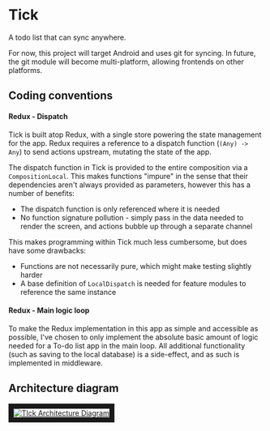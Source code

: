 # Tick
A todo list that can sync anywhere.

For now, this project will target Android and uses git for syncing. In future, the git module will become multi-platform, allowing frontends on other platforms.

## Coding conventions
#### Redux - Dispatch
Tick is built atop Redux, with a single store powering the state management for the app. Redux requires a reference to a dispatch function (`(Any) -> Any`) to send actions upstream, mutating the state of the app.

The dispatch function in Tick is provided to the entire composition via a `CompositionLocal`. This makes functions "impure" in the sense that their dependencies aren't always provided
as parameters, however this has a number of benefits:
* The dispatch function is only referenced where it is needed
* No function signature pollution - simply pass in the data needed to render the screen, and actions bubble up through a separate channel

This makes programming within Tick much less cumbersome, but does have some drawbacks:
* Functions are not necessarily pure, which might make testing slightly harder
* A base definition of `LocalDispatch` is needed for feature modules to reference the same instance

#### Redux - Main logic loop
To make the Redux implementation in this app as simple and accessible as possible, I've chosen to only implement the absolute basic amount of logic 
needed for a To-do list app in the main loop. All additional functionality (such as saving to the local database) is a side-effect, and as such is implemented in middleware.

## Architecture diagram

<a href="https://lucid.app/lucidchart/3e63af74-4f02-42ca-9fe2-e46e0fd36e86/edit?beaconFlowId=8138934BA98B6805&page=0_0#" target="_blank">
  <img src="https://lucid.app/publicSegments/view/8a646562-c975-48f4-b500-e0a0c5761721/image.png" alt="TIck Architecture Diagram" border="10" />
</a>
